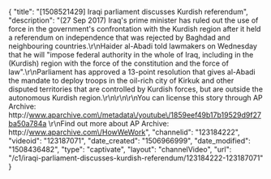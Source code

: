 {
    "title": "[1508521429] Iraqi parliament discusses Kurdish referendum",
    "description": "(27 Sep 2017) Iraq's prime minister has ruled out the use of force in the government's confrontation with the Kurdish region after it held a referendum on independence that was rejected by Baghdad and neighbouring countries.\r\nHaider al-Abadi told lawmakers on Wednesday that he will \"impose federal authority in the whole of Iraq, including in the (Kurdish) region with the force of the constitution and the force of law\".\r\nParliament has approved a 13-point resolution that gives al-Abadi the mandate to deploy troops in the oil-rich city of Kirkuk and other disputed territories that are controlled by Kurdish forces, but are outside the autonomous Kurdish region.\r\n\r\n\r\nYou can license this story through AP Archive: http:\/\/www.aparchive.com\/metadata\/youtube\/1859eef49b17b19529d9f27ba50a784a \r\nFind out more about AP Archive: http:\/\/www.aparchive.com\/HowWeWork",
    "channelid": "123184222",
    "videoid": "123187071",
    "date_created": "1506966999",
    "date_modified": "1508436482",
    "type": "captivate",
    "layout": "channelVideo",
    "url": "\/c1\/iraqi-parliament-discusses-kurdish-referendum\/123184222-123187071"
}
